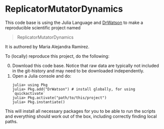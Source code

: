 # ReplicatorMutatorDynamics

This code base is using the Julia Language and [DrWatson](https://juliadynamics.github.io/DrWatson.jl/stable/)
to make a reproducible scientific project named
> ReplicatorMutatorDynamics

It is authored by Maria Alejandra Ramirez.

To (locally) reproduce this project, do the following:

0. Download this code base. Notice that raw data are typically not included in the
   git-history and may need to be downloaded independently.
1. Open a Julia console and do:
   ```
   julia> using Pkg
   julia> Pkg.add("DrWatson") # install globally, for using `quickactivate`
   julia> Pkg.activate("path/to/this/project")
   julia> Pkg.instantiate()
   ```

This will install all necessary packages for you to be able to run the scripts and
everything should work out of the box, including correctly finding local paths.
